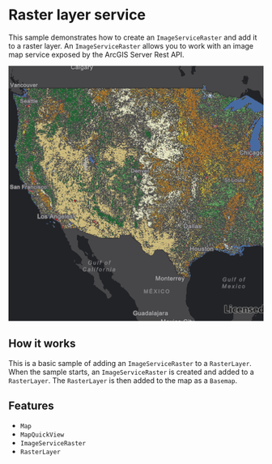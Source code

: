 # Raster layer service

This sample demonstrates how to create an `ImageServiceRaster` and add it to a raster 
layer. An `ImageServiceRaster` allows you to work with an image map service exposed by the ArcGIS Server Rest API.

![](screenshot.png)

## How it works
This is a basic sample of adding an `ImageServiceRaster` to a `RasterLayer`.  When the sample starts, an `ImageServiceRaster` is created and added to a `RasterLayer`.  The `RasterLayer` is then added to the map as a `Basemap`.

## Features
- `Map`
- `MapQuickView`
- `ImageServiceRaster`
- `RasterLayer`